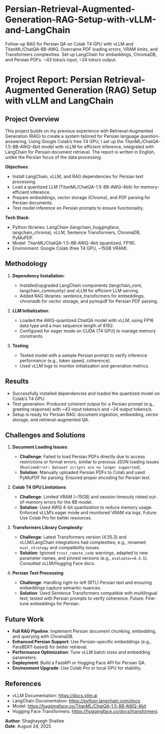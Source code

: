 # Persian-Retrieval-Augmented-Generation-RAG-Setup-with-vLLM-and-LangChain
Follow-up RAG for Persian QA on Colab T4 GPU with vLLM and TitanML/ChatQA-8B-AWQ. Overcame PDF loading errors, VRAM limits, and Transformers complexities. Set up LangChain for embeddings, ChromaDB, and Persian PDFs. ~43 toks/s input, ~24 toks/s output. 
# Project Report: Persian Retrieval-Augmented Generation (RAG) Setup with vLLM and LangChain

## Project Overview
This project builds on my previous experience with Retrieval-Augmented Generation (RAG) to create a system tailored for Persian language question-answering. Using Google Colab’s free T4 GPU, I set up the TitanML/ChatQA-1.5-8B-AWQ-4bit model with vLLM for efficient inference, integrated with LangChain for Persian document retrieval. The report is written in English, unlike the Persian focus of the data processing.

**Objectives**:
- Install LangChain, vLLM, and RAG dependencies for Persian text processing.
- Load a quantized LLM (TitanML/ChatQA-1.5-8B-AWQ-4bit) for memory-efficient inference.
- Prepare embeddings, vector storage (Chroma), and PDF parsing for Persian documents.
- Test model inference on Persian prompts to ensure functionality.

**Tech Stack**:
- Python libraries: LangChain (langchain_huggingface, langchain_chroma), vLLM, Sentence Transformers, ChromaDB, PyMuPDF.
- Model: TitanML/ChatQA-1.5-8B-AWQ-4bit (quantized, FP16).
- Environment: Google Colab (free T4 GPU, ~15GB VRAM).

## Methodology
1. **Dependency Installation**:
   - Installed/upgraded LangChain components (langchain_core, langchain_community) and vLLM for efficient LLM serving.
   - Added RAG libraries: sentence_transformers for embeddings, chromadb for vector storage, and pymupdf for Persian PDF parsing.

2. **LLM Initialization**:
   - Loaded the AWQ-quantized ChatQA model with vLLM, using FP16 data type and a max sequence length of 8192.
   - Configured for eager mode on CUDA (T4 GPU) to manage memory constraints.

3. **Testing**:
   - Tested model with a sample Persian prompt to verify inference performance (e.g., token speed, coherence).
   - Used vLLM logs to monitor initialization and generation metrics.

## Results
- Successfully installed dependencies and loaded the quantized model on Colab’s T4 GPU.
- Test generation: Produced coherent output for a Persian prompt (e.g., greeting response) with ~43 input tokens/s and ~24 output tokens/s.
- Setup is ready for Persian RAG: document ingestion, embedding, vector storage, and retrieval-augmented QA.

## Challenges and Solutions
1. **Document Loading Issues**:
   - **Challenge**: Failed to load Persian PDFs directly due to access restrictions or format errors, similar to previous JSON loading issues (`RuntimeError: Dataset scripts are no longer supported`).
   - **Solution**: Manually uploaded Persian PDFs to Colab and used PyMuPDF for parsing. Ensured proper encoding for Persian text.

2. **Colab T4 GPU Limitations**:
   - **Challenge**: Limited VRAM (~15GB) and session timeouts risked out-of-memory errors for the 8B model.
   - **Solution**: Used AWQ 4-bit quantization to reduce memory usage. Enforced vLLM’s eager mode and monitored VRAM via logs. Future: Use Colab Pro for better resources.

3. **Transformers Library Complexity**:
   - **Challenge**: Latest Transformers version (4.55.3) and vLLM/LangChain integrations had complexities, e.g., renamed `eval_strategy` and compatibility issues.
   - **Solution**: Ignored `trust_remote_code` warnings, adapted to new parameter names, and pinned versions (e.g., `evaluate==0.4.5`). Consulted vLLM/Hugging Face docs.

4. **Persian Text Processing**:
   - **Challenge**: Handling right-to-left (RTL) Persian text and ensuring embeddings capture semantic nuances.
   - **Solution**: Used Sentence Transformers compatible with multilingual text; tested with Persian prompts to verify coherence. Future: Fine-tune embeddings for Persian.

## Future Work
- **Full RAG Pipeline**: Implement Persian document chunking, embedding, and querying with ChromaDB.
- **Enhanced Persian Support**: Use Persian-specific embeddings (e.g., ParsBERT-based) for better retrieval.
- **Performance Optimization**: Tune vLLM batch sizes and embedding parameters.
- **Deployment**: Build a FastAPI or Hugging Face API for Persian QA.
- **Environment Upgrade**: Use Colab Pro or local GPU for stability.

## References
- vLLM Documentation: https://docs.vllm.ai
- LangChain Documentation: https://python.langchain.com/docs
- Model: https://huggingface.co/TitanML/ChatQA-1.5-8B-AWQ-4bit
- Hugging Face Transformers: https://huggingface.co/docs/transformers

**Author**: Shaghayegh Shafiee  
**Date**: August 24, 2025
